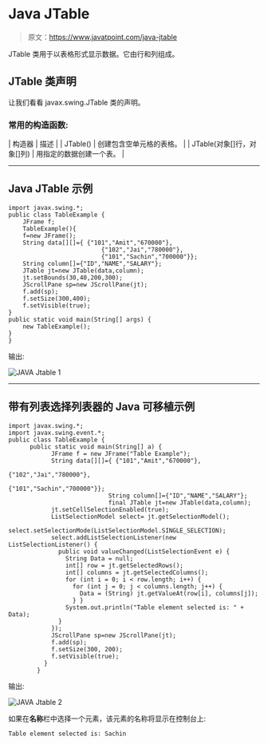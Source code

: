 # Java JTable

> 原文：<https://www.javatpoint.com/java-jtable>

JTable 类用于以表格形式显示数据。它由行和列组成。

## JTable 类声明

让我们看看 javax.swing.JTable 类的声明。

### 常用的构造函数:

| 构造器 | 描述 |
| JTable() | 创建包含空单元格的表格。 |
| JTable(对象[]行，对象[]列) | 用指定的数据创建一个表。 |

* * *

## Java JTable 示例

```
import javax.swing.*;  
public class TableExample {  
    JFrame f;  
    TableExample(){  
    f=new JFrame();  
    String data[][]={ {"101","Amit","670000"},  
                          {"102","Jai","780000"},  
                          {"101","Sachin","700000"}};  
    String column[]={"ID","NAME","SALARY"};       
    JTable jt=new JTable(data,column);  
    jt.setBounds(30,40,200,300);        
    JScrollPane sp=new JScrollPane(jt);  
    f.add(sp);        
    f.setSize(300,400);  
    f.setVisible(true);  
}  	
public static void main(String[] args) {  
    new TableExample();  
}  
}

```

输出:

![JAVA Jtable 1](../img/01ba3d9d2141166dbe6b3bd4375d0d4a.png)

* * *

## 带有列表选择列表器的 Java 可移植示例

```
import javax.swing.*;  
import javax.swing.event.*;
public class TableExample {  
	  public static void main(String[] a) {
		    JFrame f = new JFrame("Table Example");
		    String data[][]={ {"101","Amit","670000"},  
                                                                       {"102","Jai","780000"},  
                                                                       {"101","Sachin","700000"}};  
                            String column[]={"ID","NAME","SALARY"};       
                            final JTable jt=new JTable(data,column);  
		    jt.setCellSelectionEnabled(true);
		    ListSelectionModel select= jt.getSelectionModel();
		    select.setSelectionMode(ListSelectionModel.SINGLE_SELECTION);
		    select.addListSelectionListener(new ListSelectionListener() {
		      public void valueChanged(ListSelectionEvent e) {
		        String Data = null;
		        int[] row = jt.getSelectedRows();
		        int[] columns = jt.getSelectedColumns();
		        for (int i = 0; i < row.length; i++) {
		          for (int j = 0; j < columns.length; j++) {
		            Data = (String) jt.getValueAt(row[i], columns[j]);
		          } }
		        System.out.println("Table element selected is: " + Data);  
		      }     
		    });
		    JScrollPane sp=new JScrollPane(jt);  
		    f.add(sp);
		    f.setSize(300, 200);
		    f.setVisible(true);
		  }
		}

```

输出:

![JAVA Jtable 2](../img/14396a4277e2dc017de8ada1165e4ae7.png)

如果在**名称**栏中选择一个元素，该元素的名称将显示在控制台上:

```
Table element selected is: Sachin

```